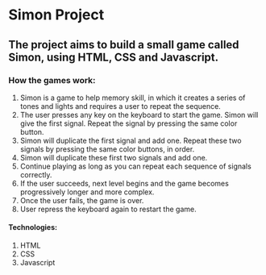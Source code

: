 # Simon Project

## The project aims to build a small game called Simon, using HTML, CSS and Javascript.

### How the games work:

1. Simon is a game to help memory skill, in which it creates a series of tones and lights and requires a user to repeat the sequence. 
2. The user presses any key on the keyboard to start the game. Simon will give the first signal. Repeat the signal by pressing the same color button.
3. Simon will duplicate the first signal and add one. Repeat these two signals by pressing the same color buttons, in order.
4. Simon will duplicate these first two signals and add one.
5. Continue playing as long as you can repeat each sequence of signals correctly. 
6. If the user succeeds, next level begins and the game becomes progressively longer and more complex.
7. Once the user fails, the game is over.
8. User repress the keyboard again to restart the game.

#### Technologies:
1. HTML
2. CSS
3. Javascript
